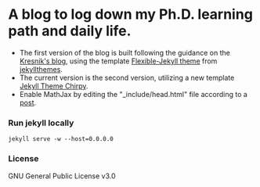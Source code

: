 # A blog to log down my Ph.D. learning path and daily life.
* The first version of the blog is built following the guidance on the [Kresnik's blog](http://kresnik.wang/works/tech/2015/06/07/在github-pages网站下用jekyll制作博客教程.html), using the template [Flexible-Jekyll theme](http://jekyllthemes.org/themes/flexible-jekyll/) from [jekyllthemes](http://jekyllthemes.org). 
* The current version is the second version, utilizing a new template [Jekyll Theme Chirpy](https://github.com/cotes2020/jekyll-theme-chirpy#jekyll-theme-chirpy).
* Enable MathJax by editing the "\_include/head.html" file according to a [post](https://stackoverflow.com/questions/26275645/how-to-support-latex-in-github-pages).


### Run jekyll locally
`jekyll serve -w --host=0.0.0.0`


### License
GNU General Public License v3.0
